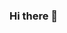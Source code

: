 ### Hi there 👋

<!--
**K-Baker101020/K-Baker101020** is a ✨ _special_ ✨ repository because its `README.md` (this file) appears on your GitHub profile.
-Here are a few things to get to know me better.
- My name is Krissy Baker.  
-I completed my associates degree in Computer Information Technologies Concentration: Programming in the Spring of May 2021. Then I transferred  to ETSU in the Fall 2021, where I am currently earning my bachelors degree in Computer Information Systems with a minor in Management.
- 🔭 I’m currently working on ... multiple homework assignments.
- 🌱 I’m currently learning ... new computing skills and managment pratices.  
- 👯 I’m looking to collaborate on ... group projects and team assignments.
- 🤔 I’m looking for help with ... learning C#, since I took Java prior to taking server-side scripting. 
- 💬 Ask me about ... 3rd party quality sorting, inspection, and recruiting. I have 15 years' experience in the automotive manufacturing industry.
- 📫 How to reach me: ... bakerkl1@etsu.edu
- 😄 Pronouns: ... she/her
- ⚡ Fun fact: ... I love reading and learning new skills.
-My Hobbies: Reading, cooking, gardening and dancing (when I can get my husband away from his work projects). 
-->
